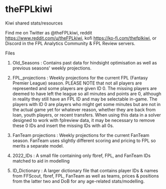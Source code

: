 # theFPLkiwi
Kiwi shared stats/resources

Find me on Twitter as @theFPLkiwi, reddit https://www.reddit.com/u/theFPLkiwi, kofi https://ko-fi.com/thefplkiwi, or Discord in the FPL Analytics Community & FPL Review servers.

Files

1. Old_Seasons : Contains past data for hindsight optimisation as well as previous seasons' weekly projections.

2. FPL_projections : Weekly projections for the current FPL (Fantasy Premier League) season. PLEASE NOTE that not all players are represented and some players are given ID 0. The missing players are deemed to have left the league so all minutes and points are 0, although in reality they still have an FPL ID and may be selectable in-game. The players with ID 0 are players who might get some minutes but are not in the actual game yet for whatever reason, whether they are back from loan, youth players, or recent transfers. When using this data in a solver designed to work with fplreview data, it may be necessary to remove these 0 IDs and insert the missing IDs with all 0s.

3. FanTeam projections : Weekly projections for the current FanTeam season. FanTeam uses slightly different scoring and pricing to FPL so merits a separate model.

4. 2022_IDs : A small file containing only fbref, FPL, and FanTeam IDs matched to aid in modelling

5. ID_Dictionary : A larger dictionary file that contains player IDs & names from FFScout, fbref, FPL, FanTeam as well as teams, prices & positions from the latter two and DoB for any age-related stats/modelling.
